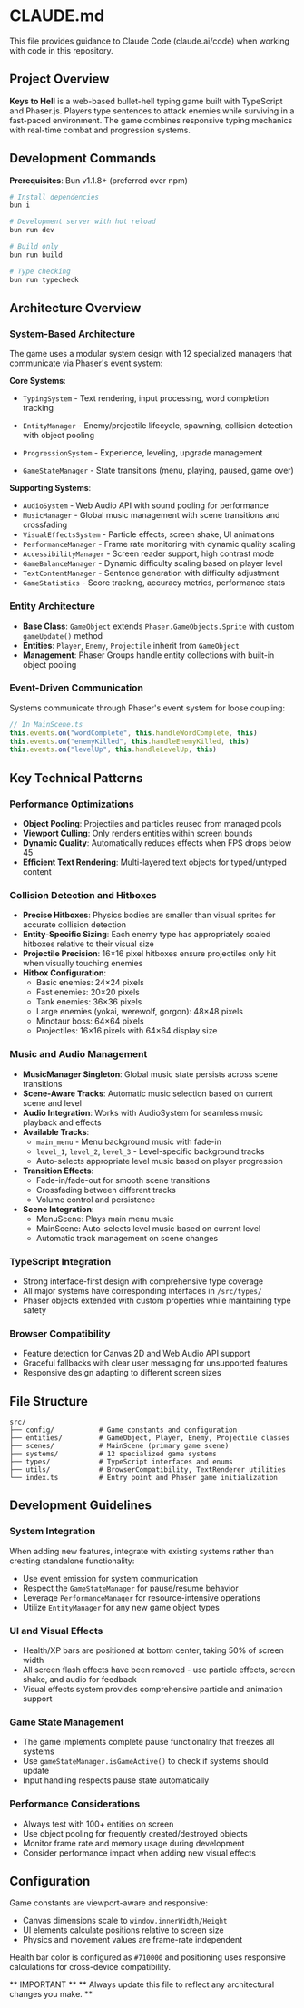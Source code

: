 # CLAUDE.md

This file provides guidance to Claude Code (claude.ai/code) when working with code in this repository.

## Project Overview

**Keys to Hell** is a web-based bullet-hell typing game built with TypeScript and Phaser.js. Players type sentences to attack enemies while surviving in a fast-paced environment. The game combines responsive typing mechanics with real-time combat and progression systems.

## Development Commands

**Prerequisites**: Bun v1.1.8+ (preferred over npm)

```bash
# Install dependencies
bun i

# Development server with hot reload
bun run dev

# Build only
bun run build

# Type checking
bun run typecheck
```

## Architecture Overview

### System-Based Architecture

The game uses a modular system design with 12 specialized managers that communicate via Phaser's event system:

**Core Systems**:

- `TypingSystem` - Text rendering, input processing, word completion tracking

- `EntityManager` - Enemy/projectile lifecycle, spawning, collision detection with object pooling
- `ProgressionSystem` - Experience, leveling, upgrade management
- `GameStateManager` - State transitions (menu, playing, paused, game over)

**Supporting Systems**:

- `AudioSystem` - Web Audio API with sound pooling for performance
- `MusicManager` - Global music management with scene transitions and crossfading
- `VisualEffectsSystem` - Particle effects, screen shake, UI animations
- `PerformanceManager` - Frame rate monitoring with dynamic quality scaling
- `AccessibilityManager` - Screen reader support, high contrast mode
- `GameBalanceManager` - Dynamic difficulty scaling based on player level
- `TextContentManager` - Sentence generation with difficulty adjustment
- `GameStatistics` - Score tracking, accuracy metrics, performance stats

### Entity Architecture

- **Base Class**: `GameObject` extends `Phaser.GameObjects.Sprite` with custom `gameUpdate()` method
- **Entities**: `Player`, `Enemy`, `Projectile` inherit from `GameObject`
- **Management**: Phaser Groups handle entity collections with built-in object pooling

### Event-Driven Communication

Systems communicate through Phaser's event system for loose coupling:

```typescript
// In MainScene.ts
this.events.on("wordComplete", this.handleWordComplete, this)
this.events.on("enemyKilled", this.handleEnemyKilled, this)
this.events.on("levelUp", this.handleLevelUp, this)
```

## Key Technical Patterns

### Performance Optimizations

- **Object Pooling**: Projectiles and particles reused from managed pools
- **Viewport Culling**: Only renders entities within screen bounds
- **Dynamic Quality**: Automatically reduces effects when FPS drops below 45
- **Efficient Text Rendering**: Multi-layered text objects for typed/untyped content

### Collision Detection and Hitboxes

- **Precise Hitboxes**: Physics bodies are smaller than visual sprites for accurate collision detection
- **Entity-Specific Sizing**: Each enemy type has appropriately scaled hitboxes relative to their visual size
- **Projectile Precision**: 16×16 pixel hitboxes ensure projectiles only hit when visually touching enemies
- **Hitbox Configuration**:
  - Basic enemies: 24×24 pixels
  - Fast enemies: 20×20 pixels
  - Tank enemies: 36×36 pixels
  - Large enemies (yokai, werewolf, gorgon): 48×48 pixels
  - Minotaur boss: 64×64 pixels
  - Projectiles: 16×16 pixels with 64×64 display size

### Music and Audio Management

- **MusicManager Singleton**: Global music state persists across scene transitions
- **Scene-Aware Tracks**: Automatic music selection based on current scene and level
- **Audio Integration**: Works with AudioSystem for seamless music playback and effects
- **Available Tracks**:
  - `main_menu` - Menu background music with fade-in
  - `level_1`, `level_2`, `level_3` - Level-specific background tracks
  - Auto-selects appropriate level music based on player progression
- **Transition Effects**:
  - Fade-in/fade-out for smooth scene transitions
  - Crossfading between different tracks
  - Volume control and persistence
- **Scene Integration**:
  - MenuScene: Plays main menu music
  - MainScene: Auto-selects level music based on current level
  - Automatic track management on scene changes

### TypeScript Integration

- Strong interface-first design with comprehensive type coverage
- All major systems have corresponding interfaces in `/src/types/`
- Phaser objects extended with custom properties while maintaining type safety

### Browser Compatibility

- Feature detection for Canvas 2D and Web Audio API support
- Graceful fallbacks with clear user messaging for unsupported features
- Responsive design adapting to different screen sizes

## File Structure

```
src/
├── config/           # Game constants and configuration
├── entities/         # GameObject, Player, Enemy, Projectile classes
├── scenes/           # MainScene (primary game scene)
├── systems/          # 12 specialized game systems
├── types/            # TypeScript interfaces and enums
├── utils/            # BrowserCompatibility, TextRenderer utilities
└── index.ts          # Entry point and Phaser game initialization
```

## Development Guidelines

### System Integration

When adding new features, integrate with existing systems rather than creating standalone functionality:

- Use event emission for system communication
- Respect the `GameStateManager` for pause/resume behavior
- Leverage `PerformanceManager` for resource-intensive operations
- Utilize `EntityManager` for any new game object types

### UI and Visual Effects

- Health/XP bars are positioned at bottom center, taking 50% of screen width
- All screen flash effects have been removed - use particle effects, screen shake, and audio for feedback
- Visual effects system provides comprehensive particle and animation support

### Game State Management

- The game implements complete pause functionality that freezes all systems
- Use `gameStateManager.isGameActive()` to check if systems should update
- Input handling respects pause state automatically

### Performance Considerations

- Always test with 100+ entities on screen
- Use object pooling for frequently created/destroyed objects
- Monitor frame rate and memory usage during development
- Consider performance impact when adding new visual effects

## Configuration

Game constants are viewport-aware and responsive:

- Canvas dimensions scale to `window.innerWidth/Height`
- UI elements calculate positions relative to screen size
- Physics and movement values are frame-rate independent

Health bar color is configured as `#710000` and positioning uses responsive calculations for cross-device compatibility.

** IMPORTANT **
** Always update this file to reflect any architectural changes you make. **

